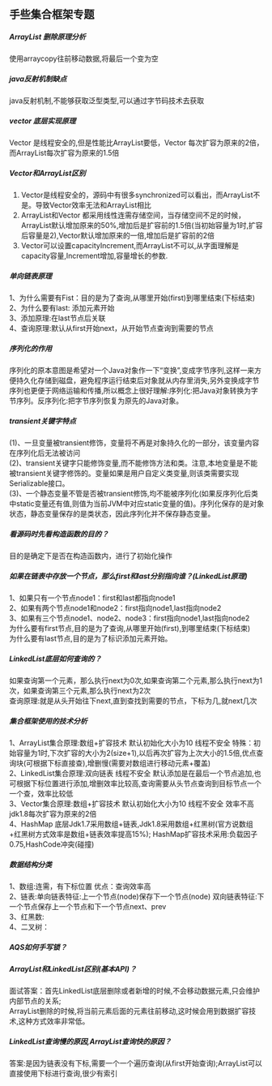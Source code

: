 ## 手些集合框架专题
##### ArrayList 删除原理分析
使用arraycopy往前移动数据,将最后一个变为空
##### java反射机制缺点
java反射机制,不能够获取泛型类型,可以通过字节码技术去获取
##### vector 底层实现原理
Vector 是线程安全的,但是性能比ArrayList要低，Vector 每次扩容为原来的2倍，而ArrayList每次扩容为原来的1.5倍
##### Vector和ArrayList区别
1. Vector是线程安全的，源码中有很多synchronized可以看出，而ArrayList不是。导致Vector效率无法和ArrayList相比    
2. ArrayList和Vector 都采用线性连需存储空间，当存储空间不足的时候，ArrayList默认增加原来的50%,增加后是扩容前的1.5倍(当初始容量为1时,扩容后容量是2),Vector默认增加原来的一倍,增加后是扩容前的2倍        
3. Vector可以设置capacityIncrement,而ArrayList不可以,从字面理解是capacity容量,Increment增加,容量增长的参数.  
##### 单向链表原理
1、为什么需要有Fist：目的是为了查询,从哪里开始(first)到哪里结束(下标结束)   
2、为什么要有last: 添加元素开始   
3、添加原理:在last节点后关联    
4、查询原理:默认从first开始next，从开始节点查询到需要的节点
##### 序列化的作用
序列化的原本意图是希望对一个Java对象作一下“变换”,变成字节序列,这样一来方便持久化存储到磁盘，避免程序运行结束后对象就从内存里消失,另外变换成字节序列也更便于网络运输和传播,所以概念上很好理解:序列化:把Java对象转换为字节序列。反序列化:把字节序列恢复为原先的Java对象。
##### transient关键字特点
(1)、一旦变量被transient修饰，变量将不再是对象持久化的一部分，该变量内容在序列化后无法被访问    
(2)、transient关键字只能修饰变量,而不能修饰方法和类。注意,本地变量是不能被transient关键字修饰的。变量如果是用户自定义类变量,则该类需要实现Serializable接口。    
(3)、一个静态变量不管是否被transient修饰,均不能被序列化(如果反序列化后类中static变量还有值,则值为当前JVM中对应static变量的值)。序列化保存的是对象状态，静态变量保存的是类状态，因此序列化并不保存静态变量。    
##### 看源码时先看构造函数的目的？
目的是确定下是否在构造函数内，进行了初始化操作
##### 如果在链表中存放一个节点，那么first和last分别指向谁？(LinkedList原理)
1、如果只有一个节点node1：first和last都指向node1    
2、如果有两个节点node1和node2：first指向node1,last指向node2    
3、如果有三个节点node1、node2、node3：first指向node1,last指向node2        
为什么要有first节点,目的是为了查询,从哪里开始(first),到哪里结束(下标结束)      
为什么要有last节点,目的是为了标识添加元素开始。 
##### LinkedList底层如何查询的？
如果查询第一个元素，那么执行next为0次,如果查询第二个元素,那么执行next为1次，如果查询第三个元素,那么执行next为2次  
查询原理:就是从头开始往下next,直到查找到需要的节点，下标为几,就next几次 
##### 集合框架使用的技术分析
1、ArrayList集合原理:数组+扩容技术 默认初始化大小为10 线程不安全 特殊：初始容量为1时,下次扩容的大小为2(size+1),以后再次扩容为上次大小的1.5倍,优点查询块(可根据下标直接查),增删慢(需要对数组进行移动元素+覆盖)                 
2、LinkedList集合原理:双向链表 线程不安全 默认添加是在最后一个节点追加,也可根据下标位置进行添加,增删效率比较高,查询需要从头节点查询到目标节点一个一个查，效率比较低        
3、Vector集合原理:数组+扩容技术 默认初始化大小为10 线程不安全 效率不高 jdk1.8每次扩容为原来的2倍    
4、HashMap 底层Jdk1.7采用数组+链表,Jdk1.8采用数组+红黑树(官方说数组+红黑树方式效率是数组+链表效率提高15%); HashMap扩容技术采用:负载因子0.75,HashCode冲突(碰撞)  
##### 数据结构分类
1、数组:连需，有下标位置 优点：查询效率高   
2、链表:单向链表特征:上一个节点(node)保存下一个节点(node) 双向链表特征:下一个节点保存上一个节点和下一个节点next、prev   
3、红黑数:   
4、二叉树：       
##### AQS如何手写锁？
##### ArrayList和LinkedList区别(基本API)？
面试答案：首先LinkedList底层删除或者新增的时候,不会移动数据元素,只会维护内部节点的关系;       
ArrayList删除的时候,将当前元素后面的元素往前移动,这时候会用到数据扩容技术,这种方式效率非常低。
##### LinkedList查询慢的原因,ArrayList查询快的原因？
答案:是因为链表没有下标,需要一个一个遍历查询(从first开始查询);ArrayList可以直接使用下标进行查询,很少有索引



